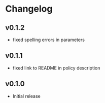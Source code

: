 # Changelog

## v0.1.2

- fixed spelling errors in parameters

## v0.1.1

- fixed link to README in policy description

## v0.1.0

- Initial release
